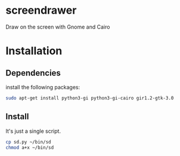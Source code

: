 # screendrawer

Draw on the screen with Gnome and Cairo

# Installation

## Dependencies

install the following packages:

```bash
sudo apt-get install python3-gi python3-gi-cairo gir1.2-gtk-3.0
```

## Install

It's just a single script.

```bash
cp sd.py ~/bin/sd
chmod a+x ~/bin/sd
```


